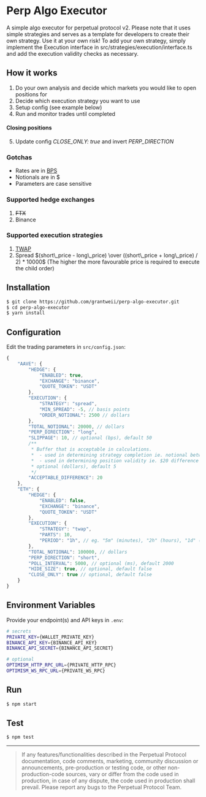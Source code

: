 # Perp Algo Executor

A simple algo executor for perpetual protocol v2. Please note that it uses simple strategies and serves as a template for developers to create their own strategy. Use it at your own risk!
To add your own strategy, simply implement the Execution interface in src/strategies/execution/interface.ts and add the execution validity checks as necessary.

## How it works

1. Do your own analysis and decide which markets you would like to open positions for
2. Decide which execution strategy you want to use
3. Setup config (see example below)
4. Run and monitor trades until completed
#### Closing positions
5. Update config *CLOSE_ONLY: true* and invert *PERP_DIRECTION*

### Gotchas
- Rates are in [BPS](https://www.investopedia.com/terms/b/basispoint.asp)
- Notionals are in $
- Parameters are case sensitive

### Supported hedge exchanges
1. ~~FTX~~
2. Binance

### Supported execution strategies
1. [TWAP](https://river.com/learn/terms/t/time-weighted-average-price-twap/#:~:text=An%20asset's%20time%2Dweighted%20average,over%20a%20specified%20time%20period.)
2. Spread $(short\_price - long\_price) \over ((short\_price + long\_price) / 2) * 10000$ (The higher the more favourable price is required to execute the child order)

## Installation

```bash
$ git clone https://github.com/grantweii/perp-algo-executor.git
$ cd perp-algo-executor
$ yarn install
```

## Configuration

Edit the trading parameters in `src/config.json`:

```javascript
{
    "AAVE": {
        "HEDGE": {
            "ENABLED": true,
            "EXCHANGE": "binance",
            "QUOTE_TOKEN": "USDT"
        },
        "EXECUTION": {
            "STRATEGY": "spread",
            "MIN_SPREAD": -5, // basis points
            "ORDER_NOTIONAL": 2500 // dollars
        },
        "TOTAL_NOTIONAL": 20000, // dollars
        "PERP_DIRECTION": "long",
        "SLIPPAGE": 10, // optional (bps), default 50
        /**
         * Buffer that is acceptable in calculations.
         *  - used in determining strategy completion ie. notional between $980 and $1020 will be considered complete when OPENING
         *  - used in determining position validity ie. $20 difference between hedge notional and perp notional is still considered valid
         * optional (dollars), default 5
         */
        "ACCEPTABLE_DIFFERENCE": 20
    },
    "ETH": {
        "HEDGE": {
            "ENABLED": false,
            "EXCHANGE": "binance",
            "QUOTE_TOKEN": "USDT"
        },
        "EXECUTION": {
            "STRATEGY": "twap",
            "PARTS": 10,
            "PERIOD": "1h", // eg. "5m" (minutes), "2h" (hours), "1d" (days)
        },
        "TOTAL_NOTIONAL": 100000, // dollars
        "PERP_DIRECTION": "short",
        "POLL_INTERVAL": 5000, // optional (ms), default 2000
        "HIDE_SIZE": true, // optional, default false
        "CLOSE_ONLY": true // optional, default false
    }
}
```

## Environment Variables

Provide your endpoint(s) and API keys in `.env`:

```bash
# secrets
PRIVATE_KEY={WALLET_PRIVATE_KEY}
BINANCE_API_KEY={BINANCE_API_KEY}
BINANCE_API_SECRET={BINANCE_API_SECRET}

# optional
OPTIMISM_HTTP_RPC_URL={PRIVATE_HTTP_RPC}
OPTIMISM_WS_RPC_URL={PRIVATE_WS_RPC}
```

## Run

```bash
$ npm start
```

## Test

```bash
$ npm test
```

---

> If any features/functionalities described in the Perpetual Protocol documentation, code comments, marketing, community discussion or announcements, pre-production or testing code, or other non-production-code sources, vary or differ from the code used in production, in case of any dispute, the code used in production shall prevail. Please report any bugs to the Perpetual Protocol Team.